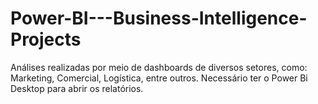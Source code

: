 # Power-BI---Business-Intelligence-Projects
Análises realizadas por meio de dashboards de diversos setores, como: Marketing, Comercial, Logística, entre outros.
Necessário ter o Power Bi Desktop para abrir os relatórios.
